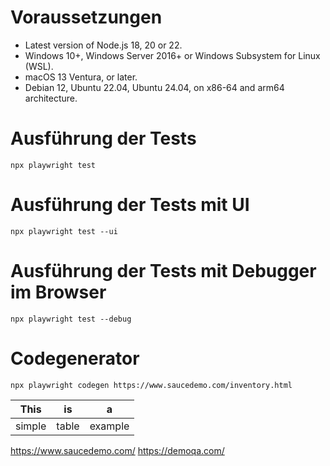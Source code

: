 # Voraussetzungen

- Latest version of Node.js 18, 20 or 22.
- Windows 10+, Windows Server 2016+ or Windows Subsystem for Linux (WSL).
- macOS 13 Ventura, or later.
- Debian 12, Ubuntu 22.04, Ubuntu 24.04, on x86-64 and arm64 architecture.

# Ausführung der Tests 
`npx playwright test`

# Ausführung der Tests mit UI
`npx playwright test --ui`

# Ausführung der Tests mit Debugger im Browser
`npx playwright test --debug`




# Codegenerator 
`npx playwright codegen https://www.saucedemo.com/inventory.html`





| This   | is    | a       |
| ---    | ---   | ---     |
| simple | table | example |


https://www.saucedemo.com/
https://demoqa.com/

